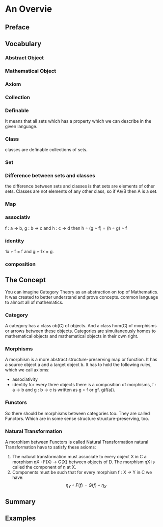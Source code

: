 # An Overvie
## Preface

## Vocabulary 

### Abstract Object

### Mathematical Object

### Axiom

### Collection

### Definable
It means that all sets which has a property which we can describe in the given language.

### Class
classes are definable collections of sets.

### Set

### Difference between sets and classes
the difference between sets and classes is that sets are elements of other sets. Classes are not elements of any other class, so if A∈B then A is a set.

### Map

### associativ
f : a → b, g : b → c and h : c → d then h ∘ (g ∘ f) = (h ∘ g) ∘ f

### identity
1x ∘ f = f and g ∘ 1x = g.

### composition

## The Concept
You can imagine Category Theory as an abstraction on top of Mathematics.
It was created to better understand and prove concepts.
common language to almost all of mathematics.

### Category
A category has a class ob(C) of objects.
And a class hom(C) of morphisms or arrows between these objects.
Categories are simultaneously homes to mathematical objects and mathematical objects in their own right.

### Morphisms
A morphism is a more abstract structure-preserving map or function. It has a source object a and a target object b.
It has to hold the following rules, which we call axioms:
- associativity
- identity
for every three objects there is a composition of morphisms, f : a → b and g : b → c is written as g ∘ f or gf. g(f(a)).

### Functors
So there should be morphisms between categories too. They are called Functors. Which are in some sense structure structure-preserving, too.

### Natural Transformation
A morphism between Functors is called Natural Transformation
natural Transformation have to satisfy these axioms:
1. The natural transformation must associate to every object X in C a morphism ηX : F(X) → G(X) between objects of D. The morphism ηX is called the component of η at X.
2. Components must be such that for every morphism f : X → Y in C we have:
$$
\eta_Y \circ F(f) = G(f) \circ \eta_X
$$

## Summary

## Examples
